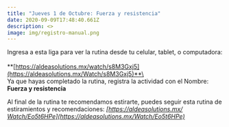 ```yaml
---
title: "Jueves 1 de Octubre: Fuerza y resistencia"
date: 2020-09-09T17:48:40.661Z
description: <>
image: img/registro-manual.png
---
```

Ingresa a esta liga para ver la rutina desde tu celular, tablet, o computadora:\
\
**[https://aldeasolutions.mx/​watch/s8M3Gxj5](https://aldeasolutions.mx/Watch/s8M3Gxj5)**\
\
Ya que hayas completado la rutina, registra la actividad con el Nombre: **Fuerza y resistencia**

Al final de la rutina te recomendamos estirarte, puedes seguir esta rutina de estiramientos y recomendaciones: *[https://aldeasolutions.mx/​Watch/Eo5t6HPe](https://aldeasolutions.mx/Watch/Eo5t6HPe)*
